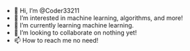 - 👋 Hi, I’m @Coder33211
- 👀 I’m interested in machine learning, algorithms, and more!
- 🌱 I’m currently learning machine learning.
- 💞️ I’m looking to collaborate on nothing yet!
- 📫 How to reach me no need!

<!---
Coder33211/Coder33211 is a ✨ special ✨ repository because its `README.md` (this file) appears on your GitHub profile.
You can click the Preview link to take a look at your changes.
--->
